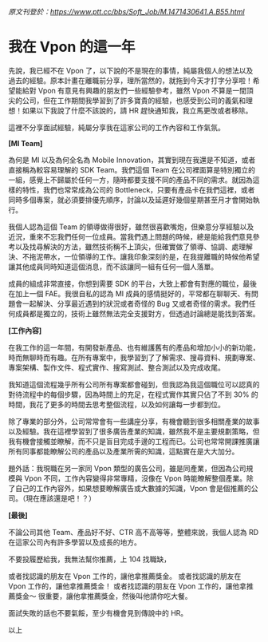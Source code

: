 _原文刊登於：https://www.ptt.cc/bbs/Soft_Job/M.1471430641.A.B55.html_

# 我在 Vpon 的這一年

先說，我已經不在 Vpon 了，以下說的不是現在的事情，純屬我個人的想法以及過去的經驗。原本計畫在離職前分享，理所當然的，就拖到今天才打字分享啦！希望能給對 Vpon 有意見有興趣的朋友們一些經驗參考，雖然 Vpon 不算是一間頂尖的公司，但在工作期間我學習到了許多寶貴的經驗，也感受到公司的義氣和理想！如果以下我說了什麼不該說的，請 HR 趕快通知我，我立馬更改或者移除。

這裡不分享面試經驗，純屬分享我在這家公司的工作內容和工作氣氛。

**[MI Team]**

為何是 MI 以及為何全名為 Mobile Innovation，其實到現在我還是不知道，或者直接稱為較容易理解的 SDK Team。我們這個 Team 在公司裡面算是特別獨立的一組，感覺上不歸屬於任何一方，隨時都要支援不同的產品不同的需求。就因為這樣的特性，我們也常常成為公司的 Bottleneck，只要有產品卡在我們這裡，或者同時多個專案，就必須要排優先順序，討論以及延遲好幾個星期甚至月才會開始執行。

我個人認為這個 Team 的領導做得很好，雖然很喜歡嘴炮，但樂意分享經驗以及近況，重來不忘我們任何一位成員。當我們遇上問題的時候，總是能給我們意見參考以及找尋解決的方法，雖然技術稱不上頂尖，但確實做了領導、協調、處理解決、不拖泥帶水，一位領導的工作。讓我印象深刻的是，在我提離職的時候他希望讓其他成員同時知道這個消息，而不該讓同一組有任何一個人落單。

成員的組成非常直接，你想到需要 SDK 的平台，大致上都會有對應的職位，最後在加上一個 FAE。我很自私的認為 MI 成員的感情挺好的，平常都在聊聊天、有問題會一起解決、分享最近遇到的狀況或者奇怪的 Bug 又或者奇怪的需求。我們任何成員都是獨立的，技術上雖然無法完全支援對方，但透過討論總是能找到答案。

**[工作內容]**

在我工作的這一年間，有開發新產品、也有維護舊有的產品和增加小小的新功能，時而無聊時而有趣。在所有專案中，我學習到了了解需求、搜尋資料、規劃專案、專案架構、製作文件、程式實作、搜寫測試、整合測試以及完成收尾。

我知道這個流程幾乎所有公司所有專案都會碰到，但我認為我這個職位可以認真的對待流程中的每個步驟，因為時間上的充足，在程式實作其實只佔了不到 30% 的時間，我花了更多的時間去思考整個流程，以及如何讓每一步都到位。

除了專業的部分外，公司常常會有一些講座分享，有機會聽到很多相關產業的故事以及經驗。我在這裡學習到了很多廣告產業的知識，雖然我不是主要規劃策略，但我有機會接觸並瞭解，而不只是盲目完成手邊的工程而已。公司也常常開課推廣讓所有同事都能瞭解公司的產品以及產業所需的知識，這點實在是大大加分。

題外話：我現職在另一家同 Vpon 類型的廣告公司，雖是同產業，但因為公司規模與 Vpon 不同，工作內容變得非常專精，沒像在 Vpon 時能瞭解整個產業。除了自己的工作內容外，如果想要瞭解廣告或大數據的知識，Vpon 會是個推薦的公司。（現在應該還是吧！？）

**[最後]**

不論公司其他 Team、產品好不好、CTR 高不高等等，整體來說，我個人認為 RD 在這家公司內有許多學習以及成長的地方。

不要投履歷給我，我無法幫你推薦，上 104 找職缺，

或者找認識的朋友在 Vpon 工作的，讓他拿推薦獎金。
或者找認識的朋友在 Vpon 工作的，讓他拿推薦獎金！
或者找認識的朋友在 Vpon 工作的，讓他拿推薦獎金～
很重要，讓他拿推薦獎金，然後叫他請你吃大餐。

面試失敗的話也不要氣餒，至少有機會見到傳說中的 HR。

以上



